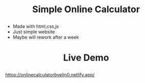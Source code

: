 # <p align="center">Simple Online Calculator</p>
- Made with html,css,js
- Just simple website
- Maybe will rework after a week

# <p align="center">Live Demo</p>

https://onlinecalculatorbyeljn0.netlify.app/
